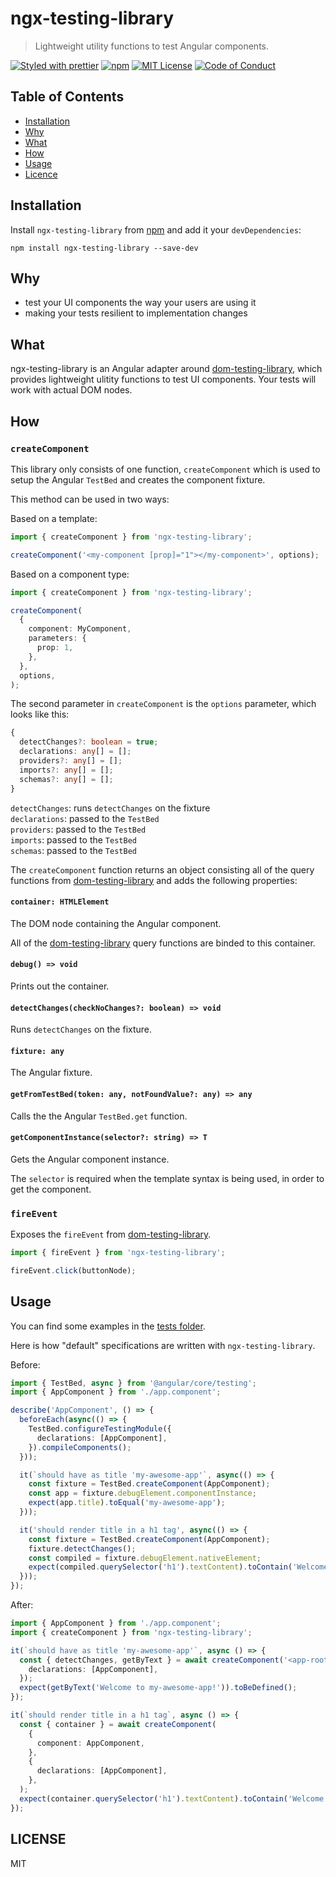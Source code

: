 # ngx-testing-library

> Lightweight utility functions to test Angular components.

[![Styled with prettier][prettier-badge]][prettier]
[![npm][npm-badge]][npm]
[![MIT License][license-badge]][license]
[![Code of Conduct][coc-badge]][coc]

## Table of Contents

- [Installation](#installation)
- [Why](#why)
- [What](#what)
- [How](#how)
- [Usage](#usage)
- [Licence](#license)

## Installation

Install `ngx-testing-library` from [npm] and add it your `devDependencies`:

`npm install ngx-testing-library --save-dev`

## Why

- test your UI components the way your users are using it
- making your tests resilient to implementation changes

## What

ngx-testing-library is an Angular adapter around [dom-testing-library][dom-testing-library],
which provides lightweight ulitity functions to test UI components. Your tests will work with actual DOM nodes.

## How

### `createComponent`

This library only consists of one function, `createComponent` which is used to setup the Angular `TestBed` and creates the component fixture.

This method can be used in two ways:

Based on a template:

```ts
import { createComponent } from 'ngx-testing-library';

createComponent('<my-component [prop]="1"></my-component>', options);
```

Based on a component type:

```ts
import { createComponent } from 'ngx-testing-library';

createComponent(
  {
    component: MyComponent,
    parameters: {
      prop: 1,
    },
  },
  options,
);
```

The second parameter in `createComponent` is the `options` parameter, which looks like this:

```ts
{
  detectChanges?: boolean = true;
  declarations: any[] = [];
  providers?: any[] = [];
  imports?: any[] = [];
  schemas?: any[] = [];
}
```

`detectChanges`: runs `detectChanges` on the fixture<br/>
`declarations`: passed to the `TestBed`<br/>
`providers`: passed to the `TestBed`<br/>
`imports`: passed to the `TestBed`<br/>
`schemas`: passed to the `TestBed`<br/>

The `createComponent` function returns an object consisting all of the query functions from [dom-testing-library][dom-testing-library] and adds the following properties:

#### `container: HTMLElement`

The DOM node containing the Angular component.

All of the [dom-testing-library][dom-testing-library] query functions are binded to this container.

#### `debug() => void`

Prints out the container.

#### `detectChanges(checkNoChanges?: boolean) => void`

Runs `detectChanges` on the fixture.

#### `fixture: any`

The Angular fixture.

#### `getFromTestBed(token: any, notFoundValue?: any) => any`

Calls the the Angular `TestBed.get` function.

#### `getComponentInstance(selector?: string) => T`

Gets the Angular component instance.

The `selector` is required when the template syntax is being used, in order to get the component.

### `fireEvent`

Exposes the `fireEvent` from [dom-testing-library](dom-testing-library).

```ts
import { fireEvent } from 'ngx-testing-library';

fireEvent.click(buttonNode);
```

## Usage

You can find some examples in the [tests folder](https://github.com/tdeschryver/ngx-testing-library/tree/master/projects/ngx-testing-library/tests).

Here is how "default" specifications are written with `ngx-testing-library`.

Before:

```ts
import { TestBed, async } from '@angular/core/testing';
import { AppComponent } from './app.component';

describe('AppComponent', () => {
  beforeEach(async(() => {
    TestBed.configureTestingModule({
      declarations: [AppComponent],
    }).compileComponents();
  }));

  it(`should have as title 'my-awesome-app'`, async(() => {
    const fixture = TestBed.createComponent(AppComponent);
    const app = fixture.debugElement.componentInstance;
    expect(app.title).toEqual('my-awesome-app');
  }));

  it('should render title in a h1 tag', async(() => {
    const fixture = TestBed.createComponent(AppComponent);
    fixture.detectChanges();
    const compiled = fixture.debugElement.nativeElement;
    expect(compiled.querySelector('h1').textContent).toContain('Welcome to my-awesome-app!');
  }));
});
```

After:

```ts
import { AppComponent } from './app.component';
import { createComponent } from 'ngx-testing-library';

it(`should have as title 'my-awesome-app'`, async () => {
  const { detectChanges, getByText } = await createComponent('<app-root></app-root>', {
    declarations: [AppComponent],
  });
  expect(getByText('Welcome to my-awesome-app!')).toBeDefined();
});

it(`should render title in a h1 tag`, async () => {
  const { container } = await createComponent(
    {
      component: AppComponent,
    },
    {
      declarations: [AppComponent],
    },
  );
  expect(container.querySelector('h1').textContent).toContain('Welcome to my-awesome-app!');
});
```

## LICENSE

MIT

[prettier-badge]: https://img.shields.io/badge/styled_with-prettier-ff69b4.svg
[prettier]: https://github.com/prettier/prettier
[npm-badge]: https://img.shields.io/npm/v/ngx-testing-library.svg
[npm]: https://www.npmjs.com/package/ngx-testing-library
[license-badge]: https://img.shields.io/npm/l/ngx-testing-library.svg?style=flat-square
[license]: https://github.com/tdeschryver/ngx-testing-library/blob/master/LICENSE
[coc-badge]: https://img.shields.io/badge/code%20of-conduct-ff69b4.svg?style=flat-square
[coc]: https://github.com/tdeschryver/ngx-testing-library/blob/master/CODE_OF_CONDUCT.md
[dom-testing-library]: https://github.com/kentcdodds/dom-testing-library
